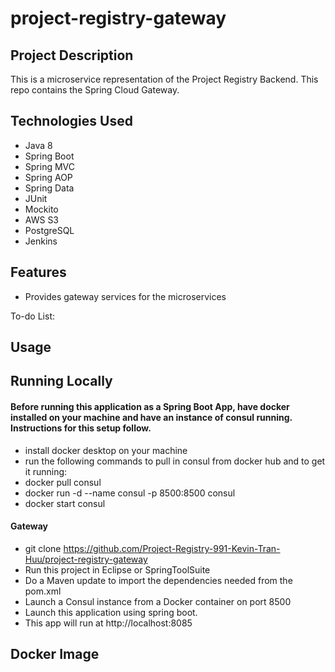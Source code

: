 # project-registry-gateway

## Project Description
This is a microservice representation of the Project Registry Backend. This repo contains the Spring Cloud Gateway.

## Technologies Used
* Java 8
* Spring Boot
* Spring MVC
* Spring AOP
* Spring Data
* JUnit
* Mockito
* AWS S3
* PostgreSQL
* Jenkins

## Features
* Provides gateway services for the microservices

To-do List:

## Usage

## Running Locally
#### Before running this application as a Spring Boot App, have docker installed on your machine and have an instance of consul running. Instructions for this setup follow.
* install docker desktop on your machine
* run the following commands to pull in consul from docker hub and to get it running:
*   docker pull consul
*   docker run -d --name consul -p 8500:8500 consul
*   docker start consul

#### Gateway
* git clone https://github.com/Project-Registry-991-Kevin-Tran-Huu/project-registry-gateway
* Run this project in Eclipse or SpringToolSuite
* Do a Maven update to import the dependencies needed from the pom.xml
* Launch a Consul instance from a Docker container on port 8500
* Launch this application using spring boot.
* This app will run at http://localhost:8085

## Docker Image
